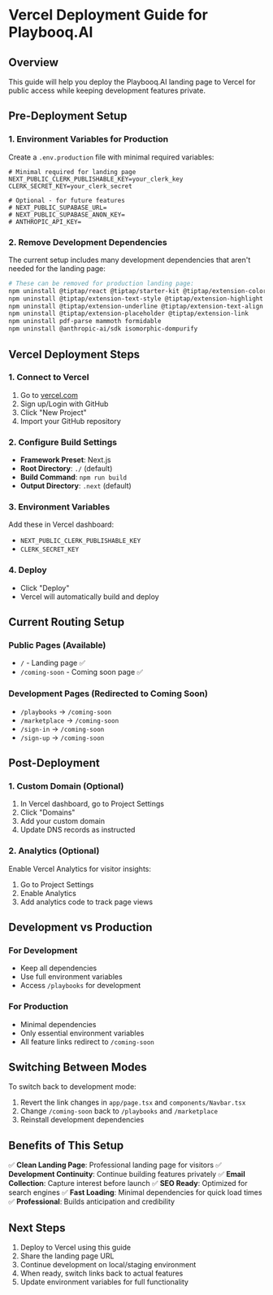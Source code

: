 # Vercel Deployment Guide for Playbooq.AI

## Overview
This guide will help you deploy the Playbooq.AI landing page to Vercel for public access while keeping development features private.

## Pre-Deployment Setup

### 1. Environment Variables for Production
Create a `.env.production` file with minimal required variables:

```env
# Minimal required for landing page
NEXT_PUBLIC_CLERK_PUBLISHABLE_KEY=your_clerk_key
CLERK_SECRET_KEY=your_clerk_secret

# Optional - for future features
# NEXT_PUBLIC_SUPABASE_URL=
# NEXT_PUBLIC_SUPABASE_ANON_KEY=
# ANTHROPIC_API_KEY=
```

### 2. Remove Development Dependencies
The current setup includes many development dependencies that aren't needed for the landing page:

```bash
# These can be removed for production landing page:
npm uninstall @tiptap/react @tiptap/starter-kit @tiptap/extension-color
npm uninstall @tiptap/extension-text-style @tiptap/extension-highlight
npm uninstall @tiptap/extension-underline @tiptap/extension-text-align
npm uninstall @tiptap/extension-placeholder @tiptap/extension-link
npm uninstall pdf-parse mammoth formidable
npm uninstall @anthropic-ai/sdk isomorphic-dompurify
```

## Vercel Deployment Steps

### 1. Connect to Vercel
1. Go to [vercel.com](https://vercel.com)
2. Sign up/Login with GitHub
3. Click "New Project"
4. Import your GitHub repository

### 2. Configure Build Settings
- **Framework Preset**: Next.js
- **Root Directory**: `./` (default)
- **Build Command**: `npm run build`
- **Output Directory**: `.next` (default)

### 3. Environment Variables
Add these in Vercel dashboard:
- `NEXT_PUBLIC_CLERK_PUBLISHABLE_KEY`
- `CLERK_SECRET_KEY`

### 4. Deploy
- Click "Deploy"
- Vercel will automatically build and deploy

## Current Routing Setup

### Public Pages (Available)
- `/` - Landing page ✅
- `/coming-soon` - Coming soon page ✅

### Development Pages (Redirected to Coming Soon)
- `/playbooks` → `/coming-soon`
- `/marketplace` → `/coming-soon`
- `/sign-in` → `/coming-soon`
- `/sign-up` → `/coming-soon`

## Post-Deployment

### 1. Custom Domain (Optional)
1. In Vercel dashboard, go to Project Settings
2. Click "Domains"
3. Add your custom domain
4. Update DNS records as instructed

### 2. Analytics (Optional)
Enable Vercel Analytics for visitor insights:
1. Go to Project Settings
2. Enable Analytics
3. Add analytics code to track page views

## Development vs Production

### For Development
- Keep all dependencies
- Use full environment variables
- Access `/playbooks` for development

### For Production
- Minimal dependencies
- Only essential environment variables
- All feature links redirect to `/coming-soon`

## Switching Between Modes

To switch back to development mode:
1. Revert the link changes in `app/page.tsx` and `components/Navbar.tsx`
2. Change `/coming-soon` back to `/playbooks` and `/marketplace`
3. Reinstall development dependencies

## Benefits of This Setup

✅ **Clean Landing Page**: Professional landing page for visitors
✅ **Development Continuity**: Continue building features privately
✅ **Email Collection**: Capture interest before launch
✅ **SEO Ready**: Optimized for search engines
✅ **Fast Loading**: Minimal dependencies for quick load times
✅ **Professional**: Builds anticipation and credibility

## Next Steps

1. Deploy to Vercel using this guide
2. Share the landing page URL
3. Continue development on local/staging environment
4. When ready, switch links back to actual features
5. Update environment variables for full functionality

